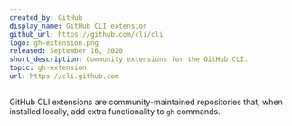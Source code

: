 ```yaml
---
created_by: GitHub
display_name: GitHub CLI extension
github_url: https://github.com/cli/cli
logo: gh-extension.png
released: September 16, 2020
short_description: Community extensions for the GitHub CLI.
topic: gh-extension
url: https://cli.github.com
---
```

GitHub CLI extensions are community-maintained repositories that, when installed locally, add extra functionality to `gh` commands.
